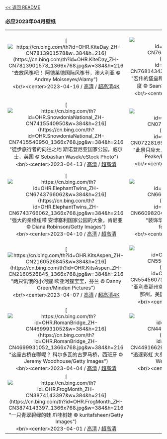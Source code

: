 [<< 返回 README](../../README.md)
### 必应2023年04月壁纸
||||
|:---:|:---:|:---:|
|[![https://cn.bing.com/th?id=OHR.KiteDay_ZH-CN7813901578&w=384&h=216](https://cn.bing.com/th?id=OHR.KiteDay_ZH-CN7813901578_1366x768.jpg&w=384&h=216 "去放风筝吧！&#10;阿德莱德国际风筝节，澳大利亚&#10;© Andrey Moisseyev/Alamy")](https://cn.bing.com/search?q=%e9%a3%8e%e7%ad%9d&form=hpcapt&mkt=zh-cn&filters=HpDate:"20230415_1600")<br/><center>2023-04-16 / [高清](https://cn.bing.com/th?id=OHR.KiteDay_ZH-CN7813901578_1920x1200.jpg&w=1920&h=1200) / [超高清4K](https://cn.bing.com/th?id=OHR.KiteDay_ZH-CN7813901578_UHD.jpg&w=3840&h=2160)<center/>|[![https://cn.bing.com/th?id=OHR.NahargarhFort_ZH-CN7681434372&w=384&h=216](https://cn.bing.com/th?id=OHR.NahargarhFort_ZH-CN7681434372_1366x768.jpg&w=384&h=216 "宏伟的堡垒和宫殿&#10;从纳哈加尔城堡鸟瞰斋浦尔，印度&#10;© Sean3810/iStock/Getty Images Plus")](https://cn.bing.com/search?q=%e7%ba%b3%e5%93%88%e5%8a%a0%e5%b0%94%e5%9f%8e%e5%a0%a1&form=hpcapt&mkt=zh-cn&filters=HpDate:"20230414_1600")<br/><center>2023-04-15 / [高清](https://cn.bing.com/th?id=OHR.NahargarhFort_ZH-CN7681434372_1920x1200.jpg&w=1920&h=1200) / [超高清4K](https://cn.bing.com/th?id=OHR.NahargarhFort_ZH-CN7681434372_UHD.jpg&w=3840&h=2160)<center/>|[![https://cn.bing.com/th?id=OHR.RedSeaStars_ZH-CN6243743747&w=384&h=216](https://cn.bing.com/th?id=OHR.RedSeaStars_ZH-CN6243743747_1366x768.jpg&w=384&h=216 "日光下的星星&#10;红海星, 地中海&#10;© Hans Leijnse/Minden Pictures")](https://cn.bing.com/search?q=%e7%ba%a2%e6%b5%b7%e6%98%9f&form=hpcapt&mkt=zh-cn&filters=HpDate:"20230413_1600")<br/><center>2023-04-14 / [高清](https://cn.bing.com/th?id=OHR.RedSeaStars_ZH-CN6243743747_1920x1200.jpg&w=1920&h=1200) / [超高清4K](https://cn.bing.com/th?id=OHR.RedSeaStars_ZH-CN6243743747_UHD.jpg&w=3840&h=2160)<center/>|
|[![https://cn.bing.com/th?id=OHR.SnowdoniaNational_ZH-CN7415540950&w=384&h=216](https://cn.bing.com/th?id=OHR.SnowdoniaNational_ZH-CN7415540950_1366x768.jpg&w=384&h=216 "徒步旅行者的向往之地&#10;斯诺登尼亚国家公园，威尔士，英国&#10;© Sebastian Wasek/eStock Photo")](https://cn.bing.com/search?q=%e6%96%af%e8%af%ba%e7%99%bb%e5%b0%bc%e4%ba%9a%e5%9b%bd%e5%ae%b6%e5%85%ac%e5%9b%ad&form=hpcapt&mkt=zh-cn&filters=HpDate:"20230412_1600")<br/><center>2023-04-13 / [高清](https://cn.bing.com/th?id=OHR.SnowdoniaNational_ZH-CN7415540950_1920x1200.jpg&w=1920&h=1200) / [超高清](https://cn.bing.com/th?id=OHR.SnowdoniaNational_ZH-CN7415540950_UHD.jpg)<center/>|[![https://cn.bing.com/th?id=OHR.EuropeFromISS_ZH-CN0722816540&w=384&h=216](https://cn.bing.com/th?id=OHR.EuropeFromISS_ZH-CN0722816540_1366x768.jpg&w=384&h=216 "此景只应天上有&#10;从国际空间站拍摄的地球&#10;© Tim Peake/ESA/NASA via Getty Images")](https://cn.bing.com/search?q=%e5%9c%b0%e7%90%83&form=hpcapt&mkt=zh-cn&filters=HpDate:"20230411_1600")<br/><center>2023-04-12 / [高清](https://cn.bing.com/th?id=OHR.EuropeFromISS_ZH-CN0722816540_1920x1200.jpg&w=1920&h=1200) / [超高清4K](https://cn.bing.com/th?id=OHR.EuropeFromISS_ZH-CN0722816540_UHD.jpg&w=3840&h=2160)<center/>|[![https://cn.bing.com/th?id=OHR.MossyGrottoFalls_ZH-CN2490591617&w=384&h=216](https://cn.bing.com/th?id=OHR.MossyGrottoFalls_ZH-CN2490591617_1366x768.jpg&w=384&h=216 "这个隐秘的瀑布在哪里？&#10;哥伦比亚河峡谷，俄勒冈州，美国&#10;© Chase Dekker Wild-Life Images/Getty Images")](https://cn.bing.com/search?q=%e4%bf%84%e5%8b%92%e5%86%88%e5%b7%9e%e5%93%a5%e4%bc%a6%e6%af%94%e4%ba%9a%e6%b2%b3%e5%b3%a1%e8%b0%b7&form=hpcapt&mkt=zh-cn&filters=HpDate:"20230410_1600")<br/><center>2023-04-11 / [高清](https://cn.bing.com/th?id=OHR.MossyGrottoFalls_ZH-CN2490591617_1920x1200.jpg&w=1920&h=1200) / [超高清4K](https://cn.bing.com/th?id=OHR.MossyGrottoFalls_ZH-CN2490591617_UHD.jpg&w=3840&h=2160)<center/>|
|[![https://cn.bing.com/th?id=OHR.ElephantTwins_ZH-CN6743766062&w=384&h=216](https://cn.bing.com/th?id=OHR.ElephantTwins_ZH-CN6743766062_1366x768.jpg&w=384&h=216 "强大的亲缘纽带&#10;安博塞利国家公园的大象，肯尼亚&#10;© Diana Robinson/Getty Images")](https://cn.bing.com/search?q=%e9%9d%9e%e6%b4%b2%e5%a4%a7%e8%b1%a1&form=hpcapt&mkt=zh-cn&filters=HpDate:"20230409_1600")<br/><center>2023-04-10 / [高清](https://cn.bing.com/th?id=OHR.ElephantTwins_ZH-CN6743766062_1920x1200.jpg&w=1920&h=1200) / [超高清](https://cn.bing.com/th?id=OHR.ElephantTwins_ZH-CN6743766062_UHD.jpg)<center/>|[![https://cn.bing.com/th?id=OHR.LithuanianEggs_ZH-CN6609820454&w=384&h=216](https://cn.bing.com/th?id=OHR.LithuanianEggs_ZH-CN6609820454_1366x768.jpg&w=384&h=216 "装饰华丽的复活节彩蛋&#10;复活节彩蛋&#10;© fotomem/Getty Images")](https://cn.bing.com/search?q=%e5%a4%8d%e6%b4%bb%e8%8a%82%e5%bd%a9%e8%9b%8b&form=hpcapt&mkt=zh-cn&filters=HpDate:"20230408_1600")<br/><center>2023-04-09 / [高清](https://cn.bing.com/th?id=OHR.LithuanianEggs_ZH-CN6609820454_1920x1200.jpg&w=1920&h=1200) / [超高清4K](https://cn.bing.com/th?id=OHR.LithuanianEggs_ZH-CN6609820454_UHD.jpg&w=3840&h=2160)<center/>|[![https://cn.bing.com/th?id=OHR.NIrelandGiants_ZH-CN6110576507&w=384&h=216](https://cn.bing.com/th?id=OHR.NIrelandGiants_ZH-CN6110576507_1366x768.jpg&w=384&h=216 "从地下起源的传说&#10;巨人之路，北爱尔兰，英国&#10;© DieterMeyrl/Getty Images")](https://cn.bing.com/search?q=%e5%b7%a8%e4%ba%ba%e4%b9%8b%e8%b7%af&form=hpcapt&mkt=zh-cn&filters=HpDate:"20230407_1600")<br/><center>2023-04-08 / [高清](https://cn.bing.com/th?id=OHR.NIrelandGiants_ZH-CN6110576507_1920x1200.jpg&w=1920&h=1200) / [超高清4K](https://cn.bing.com/th?id=OHR.NIrelandGiants_ZH-CN6110576507_UHD.jpg&w=3840&h=2160)<center/>|
|[![https://cn.bing.com/th?id=OHR.KitsAspen_ZH-CN2160526845&w=384&h=216](https://cn.bing.com/th?id=OHR.KitsAspen_ZH-CN2160526845_1366x768.jpg&w=384&h=216 "两只饥饿的小河狸&#10;欧亚河狸宝宝，芬兰&#10;© Danny Green/Minden Pictures")](https://cn.bing.com/search?q=%e6%ac%a7%e4%ba%9a%e6%b2%b3%e7%8b%b8&form=hpcapt&mkt=zh-cn&filters=HpDate:"20230406_1600")<br/><center>2023-04-07 / [高清](https://cn.bing.com/th?id=OHR.KitsAspen_ZH-CN2160526845_1920x1200.jpg&w=1920&h=1200) / [超高清4K](https://cn.bing.com/th?id=OHR.KitsAspen_ZH-CN2160526845_UHD.jpg&w=3840&h=2160)<center/>|[![https://cn.bing.com/th?id=OHR.ArizonaPinkMoon_ZH-CN5545607389&w=384&h=216](https://cn.bing.com/th?id=OHR.ArizonaPinkMoon_ZH-CN5545607389_1366x768.jpg&w=384&h=216 "亚利桑那州空中的粉月亮&#10;月亮升起，图森，亚利桑那州，美国&#10;© Tim Murphy/Shutterstock")](https://cn.bing.com/search?q=%e7%b2%89%e7%ba%a2%e8%89%b2%e6%9c%88%e4%ba%ae&form=hpcapt&mkt=zh-cn&filters=HpDate:"20230405_1600")<br/><center>2023-04-06 / [高清](https://cn.bing.com/th?id=OHR.ArizonaPinkMoon_ZH-CN5545607389_1920x1200.jpg&w=1920&h=1200) / [超高清](https://cn.bing.com/th?id=OHR.ArizonaPinkMoon_ZH-CN5545607389_UHD.jpg)<center/>|[![https://cn.bing.com/th?id=OHR.QingMing2023_ZH-CN6951199028&w=384&h=216](https://cn.bing.com/th?id=OHR.QingMing2023_ZH-CN6951199028_1366x768.jpg&w=384&h=216 "水墨西湖&#10;杭州西湖水墨意境般的风景，浙江省，中国&#10;© zhangshuang/Getty Images")](https://cn.bing.com/search?q=%e6%b8%85%e6%98%8e%e8%8a%82&form=hpcapt&mkt=zh-cn&filters=HpDate:"20230404_1600")<br/><center>2023-04-05 / [高清](https://cn.bing.com/th?id=OHR.QingMing2023_ZH-CN6951199028_1920x1200.jpg&w=1920&h=1200) / [超高清4K](https://cn.bing.com/th?id=OHR.QingMing2023_ZH-CN6951199028_UHD.jpg&w=3840&h=2160)<center/>|
|[![https://cn.bing.com/th?id=OHR.RomanBridge_ZH-CN4699931052&w=384&h=216](https://cn.bing.com/th?id=OHR.RomanBridge_ZH-CN4699931052_1366x768.jpg&w=384&h=216 "这座古桥在哪呢？&#10;科尔多瓦的古罗马桥，西班牙&#10;© Jeremy Woodhouse/Getty Images")](https://cn.bing.com/search?q=%e7%a7%91%e5%b0%94%e5%a4%9a%e7%93%a6&form=hpcapt&mkt=zh-cn&filters=HpDate:"20230403_1600")<br/><center>2023-04-04 / [高清](https://cn.bing.com/th?id=OHR.RomanBridge_ZH-CN4699931052_1920x1200.jpg&w=1920&h=1200) / [超高清](https://cn.bing.com/th?id=OHR.RomanBridge_ZH-CN4699931052_UHD.jpg)<center/>|[![https://cn.bing.com/th?id=OHR.HonaunauNP_ZH-CN4491662962&w=384&h=216](https://cn.bing.com/th?id=OHR.HonaunauNP_ZH-CN4491662962_1366x768.jpg&w=384&h=216 "追逐彩虹&#10;大岛上的霍瑙瑙国家历史公园，夏威夷&#10;© Westend61/Getty Images")](https://cn.bing.com/search?q=%e9%9c%8d%e7%91%99%e7%91%99%e5%9b%bd%e5%ae%b6%e5%8e%86%e5%8f%b2%e5%85%ac%e5%9b%ad&form=hpcapt&mkt=zh-cn&filters=HpDate:"20230402_1600")<br/><center>2023-04-03 / [高清](https://cn.bing.com/th?id=OHR.HonaunauNP_ZH-CN4491662962_1920x1200.jpg&w=1920&h=1200) / [超高清](https://cn.bing.com/th?id=OHR.HonaunauNP_ZH-CN4491662962_UHD.jpg)<center/>|[![https://cn.bing.com/th?id=OHR.JavaBromo_ZH-CN2744043733&w=384&h=216](https://cn.bing.com/th?id=OHR.JavaBromo_ZH-CN2744043733_1366x768.jpg&w=384&h=216 "这座缥缈的山在哪里？&#10;爪哇岛东部的婆罗摩火山，印度尼西亚&#10;© Bento Fotography/Getty Images")](https://cn.bing.com/search?q=%e5%a9%86%e7%bd%97%e6%91%a9%e7%81%ab%e5%b1%b1&form=hpcapt&mkt=zh-cn&filters=HpDate:"20230401_1600")<br/><center>2023-04-02 / [高清](https://cn.bing.com/th?id=OHR.JavaBromo_ZH-CN2744043733_1920x1200.jpg&w=1920&h=1200) / [超高清](https://cn.bing.com/th?id=OHR.JavaBromo_ZH-CN2744043733_UHD.jpg)<center/>|
|[![https://cn.bing.com/th?id=OHR.FrogMonth_ZH-CN3874143397&w=384&h=216](https://cn.bing.com/th?id=OHR.FrogMonth_ZH-CN3874143397_1366x768.jpg&w=384&h=216 "一只青翠碧绿的蛙&#10;爪哇树蛙&#10;© kuritafsheen/Getty Images")](https://cn.bing.com/search?q=%e7%88%aa%e5%93%87%e6%a0%91%e8%9b%99&form=hpcapt&mkt=zh-cn&filters=HpDate:"20230331_1600")<br/><center>2023-04-01 / [高清](https://cn.bing.com/th?id=OHR.FrogMonth_ZH-CN3874143397_1920x1200.jpg&w=1920&h=1200) / [超高清](https://cn.bing.com/th?id=OHR.FrogMonth_ZH-CN3874143397_UHD.jpg)<center/>